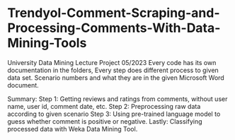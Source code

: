 # Trendyol-Comment-Scraping-and-Processing-Comments-With-Data-Mining-Tools
University Data Mining Lecture Project 05/2023
Every code has its own documentation in the folders,
Every step does different process to given data set.
Scenario numbers and what they are in the given Microsoft Word document.

Summary:
Step 1: Getting reviews and ratings from comments, without user name, user id, comment date, etc.
Step 2: Preprocessing raw data according to given scenario
Step 3: Using pre-trained language model to guess whether comment is positive or negative.
Lastly: Classifying processed data with Weka Data Mining Tool.
